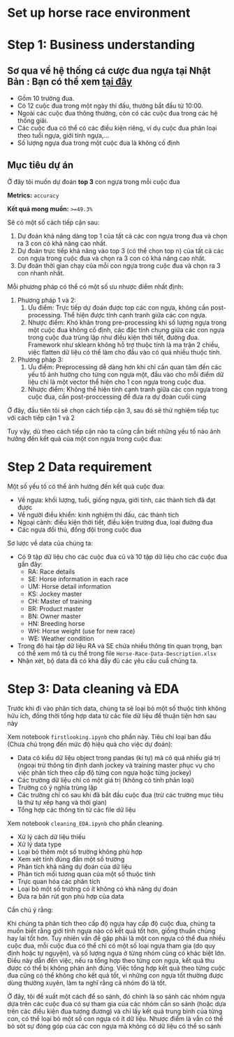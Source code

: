# **Set up horse race environment**


# **Step 1: Business understanding**
## **Sơ qua về hệ thống cá cược đua ngựa tại Nhật Bản** : Bạn có thể xem [tại đây](https://japanracing.jp/en/racing/go_racing/guide/)
- Gồm 10 trường đua.
- Có 12 cuộc đua trong một ngày thi đấu, thường bắt đầu từ 10:00.
- Ngoài các cuộc đua thông thường, còn có các cuộc đua trong các hệ thống giải.
- Các cuộc đua có thể có các điều kiện riêng, ví dụ cuộc đua phân loại theo tuổi ngựa, giới tính ngựa,...
- Số lượng ngựa đua trong một cuộc đua là không cố định

## **Mục tiêu dự án**
Ở đây tôi muốn dự đoán **top 3** con ngựa trong mỗi cuộc đua

**Metrics:** `accuracy`

**Kết quả mong muốn:** `>=49.3%`

Sẽ có một số cách tiếp cận sau:
1. Dự đoán khả năng dàng top 1 của tất cả các con ngựa trong đua và chọn ra 3 con có khả năng cao nhất.
2. Dự đoán trực tiếp khả năng vào top 3 (có thể chọn top n) của tất cả các con ngựa trong cuộc đua và chọn ra 3 con có khả năng cao nhất.
3. Dự đoán thời gian chạy của mỗi con ngựa trong cuộc đua và chọn ra 3 con nhanh nhất.

Mỗi phương pháp có thể có một số ưu nhược điểm nhất định:
1. Phương pháp 1 và 2:
   1. Ưu điểm: Trực tiếp dự đoán được top các con ngựa, không cần post-processing. Thể hiện được tính cạnh tranh giữa các con ngựa.
   2. Nhược điểm: Khó khăn trong pre-processing khi số lượng ngựa trong một cuộc đua không cố định, các đặc tính chung giữa các con ngựa trong cuộc đua trùng lặp như điều kiện thời tiết, đường đua. Framework như sklearn không hỗ trợ thuộc tính là ma trận 2 chiều, việc flatten dữ liệu có thể  làm cho đầu vào có quá nhiều thuộc tính.
2. Phương pháp 3:
   1. Ưu điểm: Preprocessing dễ dàng hơn khi chỉ cần quan tâm đến các yếu tố ảnh hưởng cho từng con ngựa một, đầu vào cho mỗi điểm dữ liệu chỉ là một vector thể hiện cho 1 con ngựa trong cuộc đua.
   2. Nhược điểm: Không thể hiện tính cạnh tranh giữa các con ngựa trong cuộc đua, cần post-proccessing để đưa ra dự đoán cuối cùng

Ở đây, đầu tiên tôi sẽ chọn cách tiếp cận 3, sau đó sẽ thử nghiệm tiếp tục với cách tiếp cận 1 và 2

Tuy vậy, dù theo cách tiếp cận nào ta cũng cần biết những yếu tố nào ảnh hưởng đến kết quả của một con ngựa trong cuộc đua:

# **Step 2 Data requirement**

Một số yếu tố có thể ảnh hưởng đến kết quả cuộc đua:
- Về ngựa: khối lượng, tuổi, giống ngựa, giới tính, các thành tích đã đạt được
- Về người điều khiển: kinh nghiệm thi đấu, các thành tích
- Ngoại cảnh: điều kiện thời tiết, điều kiện trường đua, loại đường đua
- Các ngựa đối thủ, đồng đội trong cuộc đua

Sơ lược về data của chúng ta:
- Có 9 tập dữ liệu cho các cuộc đua cũ và 10 tập dữ liệu cho các cuộc đua gần đây:
  - RA: Race details
  - SE: Horse information in each race
  - UM: Horse detail information
  - KS: Jockey master
  - CH: Master of training
  - BR: Product master
  - BN: Owner master
  - HN: Breeding horse
  - WH: Horse weight (use for new race)
  - WE: Weather condition
- Trong đó hai tập dữ liệu RA và SE chứa nhiều thông tin quan trọng, bạn có thể xem mô tả cụ thể trong file `Horse-Race-Data-Description.xlsx`
- Nhận xét, bộ data đã có khá đầy đủ các yêu cầu cuẩ chúng ta.

# Step 3: Data cleaning và EDA

Trước khi đi vào phân tích data, chúng ta sẽ loại bỏ một số thuộc tính không hữu ích, đồng thời tổng hợp data từ các file dữ liệu để thuận tiện hơn sau này

Xem notebook `firstlooking.ipynb` cho phần này. Tiêu chí loại ban đầu (Chưa chú trọng đến mức độ hiệu quả cho việc dự đoán):
- Data có kiểu dữ liệu object trong pandas (kí tự) mà có quá nhiều giá trị (ngoại trừ thông tin định danh jockey và training master phục vụ cho việc phân tích theo cấp độ từng con ngựa hoặc từng jockey)
- Các trường dữ liệu chỉ có một giá trị (không có tính phân loại)
- Trường có ý nghĩa trùng lặp
- Các trường chỉ có sau khi đã bắt đầu cuộc đua (trừ các trường mục tiêu là thứ tự xếp hạng và thời gian)
- Tổng hợp các thông tin từ các file dữ liệu
  
Xem notebook `cleaning_EDA.ipynb` cho phần cleaning.
- Xử lý cách dữ liệu thiếu
- Xử lý data type
- Loại bỏ thêm một số trường không phù hợp
- Xem xét tính đúng đắn một số trường
- Phân tích khả năng dự đoán của dữ liệu
- Phân tích mối tương quan của một số thuộc tính
- Trực quan hóa các phân tích
- Loại bỏ một số trường có ít không có khả năng dự đoán
- Đưa ra bản rút gọn phù hợp của data

Cần chú ý rằng:

Khi chúng ta phân tích theo cấp độ ngựa hay cấp độ cuộc đua, chúng ta muốn biết rằng giới tính ngựa nào có kết quả tốt hơn, giống thuần chủng hay lai tốt hơn. Tuy nhiên vấn đề gặp phải là một con ngựa có thể đua nhiều cuộc đua, mỗi cuộc đua có thể chỉ có một số loại ngựa tham gia (do quy định hoặc tự nguyện), và số lượng ngựa ở từng nhóm cũng có khác biệt lớn. Điều này dẫn đến việc, nếu ra tổng hợp theo từng con ngựa, kết quả thu được có thể bị không phản ánh đúng. Việc tổng hợp kết quả theo từng cuộc đua cũng có thể  không cho kết quả tốt, vì những con ngựa tốt thường được dùng thường xuyên, làm ta nghĩ rằng cả nhóm đó là tốt.

Ở đây, tôi đề xuất một cách để so sánh, đó chính là so sánh các nhóm ngựa dựa trên các cuộc đua có sự tham gia của các nhóm cần so sánh (hoặc dựa trên các điều kiện đua tương đương) và chỉ lấy kết quả trung bình của từng con, có thể loại bỏ một số con ngựa có ít dữ liệu. Nhược điểm là vẫn có thể bỏ sót sự đóng góp của các con ngựa mà không có dữ liệu có thể so sánh
